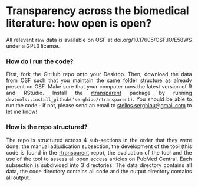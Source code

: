 # Transparency across the biomedical literature: how open is open?

<div align='justify'>
  
All relevant raw data is available on OSF at doi.org/10.17605/OSF.IO/E58WS under a GPL3 license.

### How do I run the code?

First, fork the GitHub repo onto your Desktop. Then, download the data from OSF such that you maintain the same folder structure as already present on OSF. Make sure that your computer runs the latest version of R and RStudio. Install the [rtransparent](https://github.com/serghiou/rtransparent) package by running `devtools::install_github('serghiou/rtransparent)`. You should be able to run the code - if not, please send an email to stelios.serghiou@gmail.com to let me know!

### How is the repo structured?

The repo is structured across 4 sub-sections in the order that they were done: the manual adjudication subsection, the development of the tool (this code is found in the [rtransparent](https://github.com/serghiou/rtransparent) repo), the evaluation of the tool and the use of the tool to assess all open access articles on PubMed Central. Each subsection is subdivided into 3 directories. The data directory contains all data, the code directory contains all code and the output directory contains all output.

</div>
